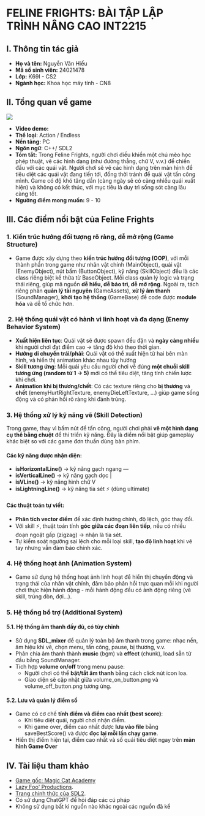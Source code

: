 # FELINE FRIGHTS: BÀI TẬP LẬP TRÌNH NÂNG CAO INT2215
## I. Thông tin tác giả
- **Họ và tên:** Nguyễn Văn Hiếu 
- **Mã số sinh viên:** 24021478
- **Lớp:** K69I - CS2
- **Ngành học:** Khoa học máy tính - CN8
## II. Tổng quan về game
![](preview/logo.png)
- **Video demo:**
- **Thể loại**:  Action / Endless
- **Nền tảng:** PC
- **Ngôn ngữ**: C++/  SDL2
- **Tóm tắt:** Trong Feline Frights, người chơi điều khiển một chú mèo học phép thuật, vẽ các hình dạng (như đường thẳng, chữ V, v.v.) để chiến đấu với các quái vật. Người chơi sẽ vẽ các hình dạng trên màn hình để tiêu diệt các quái vật đang tiến tới, đồng thời tránh để quái vật tấn công mình. Game có độ khó tăng dần (càng ngày sẽ có càng nhiều quái xuất hiện) và không có kết thúc, với mục tiêu là duy trì sống sót càng lâu càng tốt.
- **Ngưỡng điểm mong muốn:** 9 - 10
## III. Các điểm nổi bật của Feline Frights

### 1. Kiến trúc hướng đối tượng rõ ràng, dễ mở rộng (Game Structure)
- Game được xây dựng theo **kiến trúc hướng đối tượng (OOP)**, với mỗi thành phần trong game như nhân vật chính (MainObject), quái vật (EnemyObject), nút bấm (ButtonObject), kỹ năng (SkillObject) đều là các class riêng biệt kế thừa từ BaseObject. Mỗi class quản lý logic và trạng thái riêng, giúp mã nguồn **dễ hiểu, dễ bảo trì, dễ mở rộng**. Ngoài ra, tách riêng phần **quản lý tài nguyên** (GameAssets), **xử lý âm thanh** (SoundManager), **khởi tạo hệ thống** (GameBase) để code được **module hóa** và dễ tổ chức hơn.
###  2. Hệ thống quái vật có hành vi linh hoạt và đa dạng (Enemy Behavior System)

- **Xuất hiện liên tục**: Quái vật sẽ được spawn đều đặn và **ngày càng nhiều** khi người chơi đạt điểm cao → tăng độ khó theo thời gian.
- **Hướng di chuyển trái/phải**: Quái vật có thể xuất hiện từ hai bên màn hình, và hiển thị animation khác nhau tùy hướng 
- **Skill tương ứng**: Mỗi quái yêu cầu người chơi vẽ đúng **một chuỗi skill tương ứng (random từ 1 -> 5)** mới có thể tiêu diệt, tăng tính chiến lược khi chơi.
- **Animation khi bị thương/chết**: Có các texture riêng cho **bị thương** và **chết** (enemyHurtRightTexture, enemyDieLeftTexture, …) giúp game sống động và có phản hồi rõ ràng khi đánh trúng.
### 3. Hệ thống xử lý kỹ năng vẽ (Skill Detection)
Trong game, thay vì bấm nút để tấn công, người chơi phải **vẽ một hình dạng cụ thể bằng chuột** để thi triển kỹ năng. Đây là điểm nổi bật giúp gameplay khác biệt so với các game đơn thuần dùng bàn phím.
#### Các kỹ năng được nhận diện:
- **isHorizontalLine()** → kỹ năng gạch ngang —
- **isVerticalLine()** → kỹ năng gạch dọc |
- **isVLine()** → kỹ năng hình chữ V
- **isLightningLine()** → kỹ năng tia sét ⚡ (dùng ultimate)
#### Các thuật toán tự viết:

- **Phân tích vector điểm** để xác định hướng chính, độ lệch, góc thay đổi.
- Với skill ⚡, thuật toán tính **góc giữa các đoạn liên tiếp**, nếu có nhiều đoạn ngoặt gấp (zigzag) → nhận là tia sét.
- Tự kiểm soát ngưỡng sai lệch cho mỗi loại skill, **tạo độ linh hoạt** khi vẽ tay nhưng vẫn đảm bảo chính xác.
### 4. Hệ thống hoạt ảnh (Animation System)
- Game sử dụng hệ thống hoạt ảnh linh hoạt để hiển thị chuyển động và trạng thái của nhân vật chính, đảm bảo phản hồi trực quan mỗi khi người chơi thực hiện hành động - mỗi hành động đều có ảnh động riêng (vẽ skill, trúng đòn, đợi…).
### 5. Hệ thống bổ trợ (Additional System)
#### 5.1. Hệ thống âm thanh đầy đủ, có tùy chỉnh

- Sử dụng **SDL_mixer** để quản lý toàn bộ âm thanh trong game: nhạc nền, âm hiệu khi vẽ, chọn menu, tấn công, pause, bị thương, v.v.
- Phân chia âm thanh thành **music** (bgm) và **effect** (chunk), load sẵn từ đầu bằng SoundManager.
- Tích hợp **volume on/off** trong menu pause:
    - Người chơi có thể **bật/tắt âm thanh** bằng cách click nút icon loa.
    - Giao diện sẽ cập nhật giữa volume_on_button.png và volume_off_button.png tương ứng.
#### 5.2. Lưu và quản lý điểm số
- Game có cơ chế **tính điểm và điểm cao nhất (best score)**:
    - Khi tiêu diệt quái, người chơi nhận điểm.
    - Khi game over, điểm cao nhất được **lưu vào file** bằng saveBestScore() và được **đọc lại mỗi lần chạy game**.
- Hiển thị điểm hiện tại, điểm cao nhất và số quái tiêu diệt ngay trên **màn hình Game Over**
## IV. Tài liệu tham khảo
- [Game gốc: Magic Cat Academy](https://doodles.google/doodle/halloween-2016/)
- [Lazy Foo' Productions](https://lazyfoo.net/tutorials/SDL/index.php).
- [Trang chính thức của SDL2](https://www.libsdl.org/).
- Có sử dụng ChatGPT để hỏi đáp các cú pháp
- Không sử dụng bất kì nguồn nào khác ngoài các nguồn đã kể
